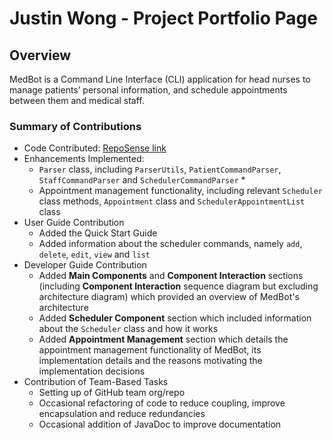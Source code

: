 # Justin Wong - Project Portfolio Page

## Overview

MedBot is a Command Line Interface (CLI) application for head nurses to manage patients’ personal information, and
schedule appointments between them and medical staff.

### Summary of Contributions

* Code Contributed: [RepoSense link](https://nus-cs2113-ay2122s1.github.io/tp-dashboard/?search=justinfidelis&sort=groupTitle&sortWithin=title&since=2021-09-25&timeframe=commit&mergegroup=&groupSelect=groupByRepos&breakdown=false&tabOpen=true&tabType=authorship&tabAuthor=justinfidelis&tabRepo=AY2122S1-CS2113-T13-1%2Ftp%5Bmaster%5D&authorshipIsMergeGroup=false&authorshipFileTypes=docs~functional-code~test-code&authorshipIsBinaryFileTypeChecked=false)
* Enhancements Implemented:
  * `Parser` class, including `ParserUtils`, `PatientCommandParser`, `StaffCommandParser` and `SchedulerCommandParser`
    * 
  * Appointment management functionality, including relevant `Scheduler` class methods, `Appointment` class and `SchedulerAppointmentList` class
* User Guide Contribution
  * Added the Quick Start Guide
  * Added information about the scheduler commands, namely `add`, `delete`, `edit`, `view` and `list`
* Developer Guide Contribution
  * Added __Main Components__ and __Component Interaction__ sections (including __Component Interaction__ sequence diagram but excluding architecture diagram)
which provided an overview of MedBot's architecture
  * Added __Scheduler Component__ section which included information about the `Scheduler` class and how it works
  * Added __Appointment Management__ section which details the appointment management functionality of MedBot, its implementation details
and the reasons motivating the implementation decisions
* Contribution of Team-Based Tasks
  * Setting up of GitHub team org/repo
  * Occasional refactoring of code to reduce coupling, improve encapsulation and reduce redundancies
  * Occasional addition of JavaDoc to improve documentation